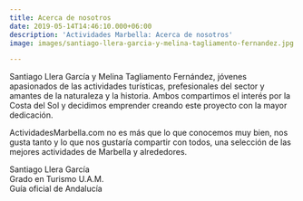 ```yaml
---
title: Acerca de nosotros
date: 2019-05-14T14:46:10.000+06:00
description: 'Actividades Marbella: Acerca de nosotros'
image: images/santiago-llera-garcia-y-melina-tagliamento-fernandez.jpg

---
```

Santiago Llera García y Melina Tagliamento Fernández, jóvenes apasionados de las actividades turísticas, prefesionales del sector y amantes de la naturaleza y la historia. Ambos compartimos el interés por la Costa del Sol y decidimos emprender creando este proyecto con la mayor dedicación.

ActividadesMarbella.com no es más que lo que conocemos muy bien, nos gusta tanto y lo que nos gustaría compartir con todos, una selección de las mejores actividades de Marbella y alrededores.

Santiago Llera García  
Grado en Turismo U.A.M.  
Guía oficial de Andalucía